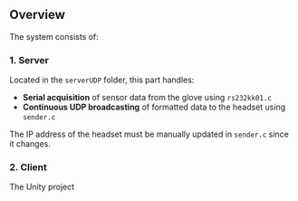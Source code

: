 ## Overview

The system consists of:

### 1. **Server**
Located in the `serverUDP` folder, this part handles:
- **Serial acquisition** of sensor data from the glove using `rs232kk01.c`
- **Continuous UDP broadcasting** of formatted data to the headset using `sender.c`

The IP address of the headset must be manually updated in `sender.c` since it changes.

### 2. **Client**
The Unity project
